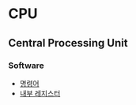 # CPU
## Central Processing Unit
### Software
- [명령어](https://github.com/lcw3176/Algorithm-DataStructure/tree/master/computerArchitecture/cpu/INSTRUCTION)
- [내부 레지스터](https://github.com/lcw3176/Algorithm-DataStructure/tree/master/computerArchitecture/cpu/REGISTER)

